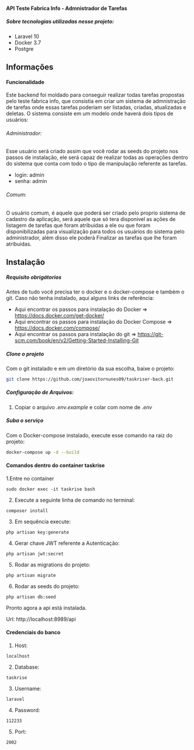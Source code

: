 #### API Teste Fabrica Info - Admnistrador de Tarefas

##### Sobre tecnologias utilizadas nesse projeto:
- Laravel 10
- Docker 3.7
- Postgre

## Informações

#### Funcionalidade
Este backend foi moldado para conseguir realizar todas tarefas propostas pelo teste fabrica info, que consistia em criar um sistema de admnistração de tarefas onde essas tarefas poderiam ser listadas, criadas, atualizadas e deletas.
O sistema consiste em um modelo onde haverá dois tipos de usuários:

###### Administrador: 
Esse usuário será criado assim que você rodar as seeds do projeto nos passos de instalação, ele será capaz de realizar todas as operações dentro do sistema que conta com todo o tipo de manipulação referente as tarefas.

- login: admin
- senha: admin

###### Comum: 
O usuário comum, é aquele que poderá ser criado pelo proprio sistema de cadastro da aplicação, será aquele que só tera disponivel as ações de listagem de tarefas que foram atribuidas a ele ou que foram disponibilizadas para visualização para todos os usuários do sistema pelo administrador, além disso ele poderá Finalizar as tarefas que lhe foram atribuidas.

## Instalação

##### Requisito obrigátorios
Antes de tudo você precisa ter o docker e o docker-compose e também o git.
Caso não tenha instalado, aqui alguns links de referência:
- Aqui encontrar os passos para instalação do Docker => https://docs.docker.com/get-docker/ 
- Aqui encontrar os passos para instalação do Docker Compose => https://docs.docker.com/compose/ 
- Aqui encontrar os passos para instalação do git => https://git-scm.com/book/en/v2/Getting-Started-Installing-Git

##### Clone o projeto
Com o git instalado e em um diretório da sua escolha, baixe o projeto:

```sh
git clone https://github.com/joaovitornunes09/taskriser-back.git
```

##### Configuração de Arquivos:

1. Copiar o arquivo *.env.example* e colar com nome de *.env*

##### Suba o serviço
Com o Docker-compose instalado, execute esse comando na raiz do projeto:


```sh
docker-compose up -d --build
```

#### Comandos dentro do container taskrise

1.Entre no container
```
sudo docker exec -it taskrise bash 
```

2. Execute a seguinte linha de comando no terminal:
```
composer install
```

3. Em sequência execute:
```
php artisan key:generate
```

4. Gerar chave JWT referente a Autenticação:
```
php artisan jwt:secret
```

5. Rodar as migrations do projeto:
```
php artisan migrate
```

6. Rodar as seeds do projeto:
```
php artisan db:seed
```

Pronto agora a api está instalada.

Url: http://localhost:8989/api

#### Credenciais do banco

1. Host: 
```
localhost
```
2. Database: 
```
taskrise
```
3. Username:
```
laravel
```
4. Password:
```
112233
```
5. Port:
```
2002
```


